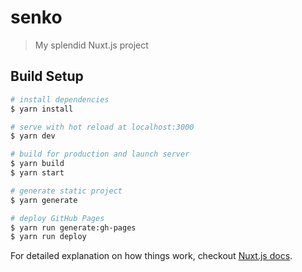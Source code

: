 # senko

> My splendid Nuxt.js project

## Build Setup

``` bash
# install dependencies
$ yarn install

# serve with hot reload at localhost:3000
$ yarn dev

# build for production and launch server
$ yarn build
$ yarn start

# generate static project
$ yarn generate

# deploy GitHub Pages
$ yarn run generate:gh-pages
$ yarn run deploy
```

For detailed explanation on how things work, checkout [Nuxt.js docs](https://nuxtjs.org).
